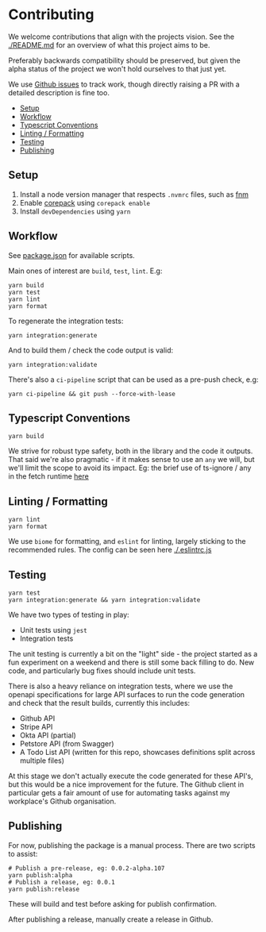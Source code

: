 # Contributing

We welcome contributions that align with the projects vision. See the
[./README.md](./README.md) for an overview of what this project aims to be.

Preferably backwards compatibility should be preserved, but given the alpha
status of the project we won't hold ourselves to that just yet.

We use [Github issues][github-issues] to track work, though directly raising a
PR with a detailed description is fine too.

[github-issues]: https://github.com/mnahkies/openapi-code-generator/issues

<!-- toc -->

- [Setup](#setup)
- [Workflow](#workflow)
- [Typescript Conventions](#typescript-conventions)
- [Linting / Formatting](#linting--formatting)
- [Testing](#testing)
- [Publishing](#publishing)

<!-- tocstop -->

## Setup

1. Install a node version manager that respects `.nvmrc` files, such as
   [fnm](https://github.com/Schniz/fnm)
2. Enable [corepack](https://nodejs.org/api/corepack.html) using `corepack
enable`
3. Install `devDependencies` using `yarn`

## Workflow

See [package.json](./package.json) for available scripts.

Main ones of interest are `build`, `test`, `lint`. E.g:

```shell
yarn build
yarn test
yarn lint
yarn format
```

To regenerate the integration tests:

```shell
yarn integration:generate
```

And to build them / check the code output is valid:

```shell
yarn integration:validate
```

There's also a `ci-pipeline` script that can be used as a pre-push check, e.g:

```shell
yarn ci-pipeline && git push --force-with-lease
```

## Typescript Conventions

```shell
yarn build
```

We strive for robust type safety, both in the library and the code it outputs.
That said we're also pragmatic - if it makes sense to use an `any` we will, but
we'll limit the scope to avoid its impact. Eg: the brief use of ts-ignore / any
in the fetch runtime [here][ts-ignore-example]

[ts-ignore-example]: https://github.com/mnahkies/openapi-code-generator/blob/10d7300b48f8eeb82170207a4a61b75b91674f08/packages/typescript-fetch-runtime/src/main.ts#L121-L125

## Linting / Formatting

```shell
yarn lint
yarn format
```

We use `biome` for formatting, and `eslint` for linting, largely sticking to the recommended rules.
The config can be seen here [./.eslintrc.js](./.eslintrc.js)

## Testing

```shell
yarn test
yarn integration:generate && yarn integration:validate
```

We have two types of testing in play:

- Unit tests using `jest`
- Integration tests

The unit testing is currently a bit on the "light" side - the project started
as a fun experiment on a weekend and there is still some back filling to do.
New code, and particularly bug fixes should include unit tests.

There is also a heavy reliance on integration tests, where we use the openapi
specifications for large API surfaces to run the code generation and check that
the result builds, currently this includes:

- Github API
- Stripe API
- Okta API (partial)
- Petstore API (from Swagger)
- A Todo List API (written for this repo, showcases definitions split across
  multiple files)

At this stage we don't actually execute the code generated for these API's, but
this would be a nice improvement for the future. The Github client in
particular gets a fair amount of use for automating tasks against my
workplace's Github organisation.

## Publishing

For now, publishing the package is a manual process. There are two scripts to
assist:

```shell
# Publish a pre-release, eg: 0.0.2-alpha.107
yarn publish:alpha
# Publish a release, eg: 0.0.1
yarn publish:release
```

These will build and test before asking for publish confirmation.

After publishing a release, manually create a release in Github.
